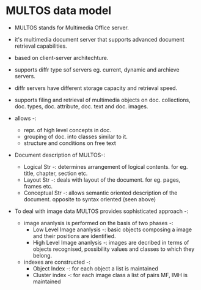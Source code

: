 # MULTOS data model

- MULTOS stands for Multimedia Office server.
- it's multimedia document server that supports advanced document retrieval capabilities.
- based on client-server architechture.
- supports diffr type sof servers eg. current, dynamic and archieve servers.
- diffr servers have different storage capacity and retrieval speed.
- supports filing and retrieval of multimedia objects on doc. collections, doc. types, doc. attribute, doc. text and doc. images.
- allows -:
  - repr. of high level concepts in doc.
  -  grouping of doc. into classes similar to it.
  -  structure and conditions on free text

- Document description of MULTOS-:
  - Logical Str -: determines arrangement of logical contents. for eg. title, chapter, section etc.
  - Layout Str -: deals with layout of the document. for eg. pages, frames etc.
  - Conceptual Str -: allows semantic oriented description of the document. opposite to syntax oriented (seen above)

- To deal with image data MULTOS provides sophisticated approach -:
  - image ananlysis is performed on the basis of two phases -:
    - Low Level Image ananlysis -: basic objects composing a image and their positions are identified.
    - High Level Image ananlysis -: images are decribed in terms of objects recognised, possibility values and classes to which they belong.
  - indexes are constructed -:
    - Object Index -: for each object a list is maintained
    - Cluster index -: for each image class a list of pairs MF, IMH is maintained 

